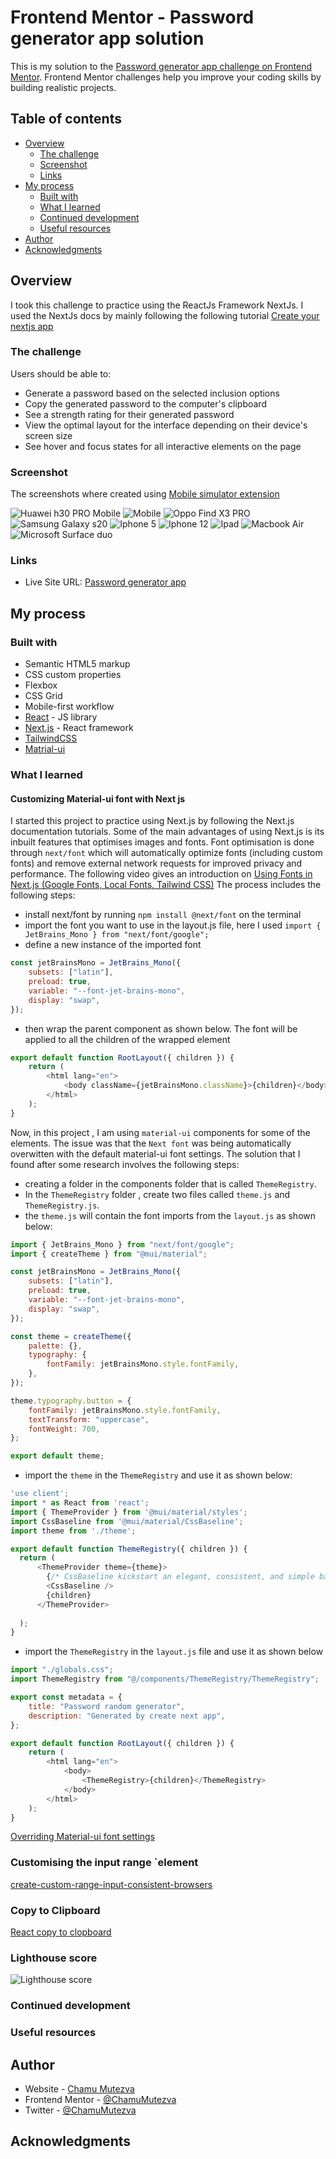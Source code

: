 # Frontend Mentor - Password generator app solution

This is my solution to the [Password generator app challenge on Frontend Mentor](https://www.frontendmentor.io/challenges/password-generator-app-Mr8CLycqjh). Frontend Mentor challenges help you improve your coding skills by building realistic projects.

## Table of contents

- [Overview](#overview)
  - [The challenge](#the-challenge)
  - [Screenshot](#screenshot)
  - [Links](#links)
- [My process](#my-process)
  - [Built with](#built-with)
  - [What I learned](#what-i-learned)
  - [Continued development](#continued-development)
  - [Useful resources](#useful-resources)
- [Author](#author)
- [Acknowledgments](#acknowledgments)

## Overview

I took this challenge to practice using the ReactJs Framework NextJs. I used the NextJs docs by mainly following the
following tutorial [Create your nextjs app](https://nextjs.org/learn/basics/create-nextjs-app)

### The challenge

Users should be able to:

- Generate a password based on the selected inclusion options
- Copy the generated password to the computer's clipboard
- See a strength rating for their generated password
- View the optimal layout for the interface depending on their device's screen size
- See hover and focus states for all interactive elements on the page

### Screenshot

The screenshots where created using [Mobile simulator extension](https://chrome.google.com/webstore/detail/simulateur-mobile/ckejmhbmlajgoklhgbapkiccekfoccmk?hl=en-US)

 ![Huawei h30 PRO](src/assets/huaweih30pro.png) Mobile ![Mobile](src/assets/mobile.png) ![Oppo Find X3 PRO](src/assets/oppo.png) ![Samsung Galaxy s20](src/assets/s20.png) ![Iphone 5](src/assets/iphone5.png) ![Iphone 12](src/assets/iphone12.png) ![Ipad](src/assets/ipad.png) ![Macbook Air](src/assets/mac.png) ![Microsoft Surface duo](src/assets/microsoft-duo.png)

### Links

- Live Site URL: [Password generator app](https://password-generator-queseri.vercel.app/)

## My process

### Built with

- Semantic HTML5 markup
- CSS custom properties
- Flexbox
- CSS Grid
- Mobile-first workflow
- [React](https://reactjs.org/) - JS library
- [Next.js](https://nextjs.org/) - React framework
- [TailwindCSS](https://tailwindcss.com/)
- [Matrial-ui](https://mui.com/)

### What I learned

#### Customizing Material-ui font with Next js

I started this project to practice using Next.js by following the Next.js documentation tutorials.  Some of the main advantages of using Next.js is its inbuilt features that optimises images and fonts. Font optimisation is done through `next/font` which will automatically optimize fonts (including custom fonts) and remove external network requests for improved privacy and performance. The following video gives an introduction on [Using Fonts in Next.js (Google Fonts, Local Fonts, Tailwind CSS)](https://www.youtube.com/watch?v=L8_98i_bMMA)
The process includes the following steps:

- install next/font by running `npm install @next/font` on the terminal
- import the font you want to use in the layout.js file, here I used `import { JetBrains_Mono } from "next/font/google";`
- define a new instance of the imported font

``` js
const jetBrainsMono = JetBrains_Mono({
    subsets: ["latin"],
    preload: true,
    variable: "--font-jet-brains-mono",
    display: "swap",
});
```

- then wrap the parent component as shown below. The font will be applied to all the children of the wrapped element

``` js
export default function RootLayout({ children }) {
    return (
        <html lang="en">
            <body className={jetBrainsMono.className}>{children}</body>
        </html>
    );
}
```

Now, in this project , I am using `material-ui`  components for some of the elements. The issue was that the `Next font` was being automatically overwitten with the default material-ui font settings. The solution that I found after some research involves the following steps:

- creating a folder in the components folder that is called `ThemeRegistry`.
- In the `ThemeRegistry` folder , create two files called `theme.js` and `ThemeRegistry.js`.
- the `theme.js` will contain the font imports from the `layout.js` as shown below:

``` js
import { JetBrains_Mono } from "next/font/google";
import { createTheme } from "@mui/material";

const jetBrainsMono = JetBrains_Mono({
    subsets: ["latin"],
    preload: true,
    variable: "--font-jet-brains-mono",
    display: "swap",
});

const theme = createTheme({
    palette: {},
    typography: {
        fontFamily: jetBrainsMono.style.fontFamily,
    },
});

theme.typography.button = {
    fontFamily: jetBrainsMono.style.fontFamily,
    textTransform: "uppercase",
    fontWeight: 700,   
};

export default theme;
```

- import the `theme` in the `ThemeRegistry` and use it as shown below:

```js
'use client';
import * as React from 'react';
import { ThemeProvider } from '@mui/material/styles';
import CssBaseline from '@mui/material/CssBaseline';
import theme from './theme';

export default function ThemeRegistry({ children }) {
  return (  
      <ThemeProvider theme={theme}>
        {/* CssBaseline kickstart an elegant, consistent, and simple baseline to build upon. */}
        <CssBaseline />
        {children}
      </ThemeProvider>
   
  );
}

```

- import the `ThemeRegistry` in the `layout.js` file  and use it as shown below

``` js
import "./globals.css";
import ThemeRegistry from "@/components/ThemeRegistry/ThemeRegistry";

export const metadata = {
    title: "Password random generator",
    description: "Generated by create next app",
};

export default function RootLayout({ children }) {
    return (
        <html lang="en">
            <body>               
                <ThemeRegistry>{children}</ThemeRegistry>
            </body>
        </html>
    );
}
```

[Overriding Material-ui font settings](https://github.com/mui/material-ui/blob/master/examples/material-ui-nextjs/src/components/ThemeRegistry/ThemeRegistry.js)

### Customising the input range `element

[create-custom-range-input-consistent-browsers](https://www.smashingmagazine.com/2021/12/create-custom-range-input-consistent-browsers/)

### Copy to Clipboard

[React copy to clopboard](https://www.scaler.com/topics/react/react-copy-to-clipboard/)

### Lighthouse score

![Lighthouse score](src/assets/password-lighthouse.png)

### Continued development

### Useful resources

## Author

- Website - [Chamu Mutezva](https://github.com/ChamuMutezva)
- Frontend Mentor - [@ChamuMutezva](https://www.frontendmentor.io/profile/ChamuMutezva)
- Twitter - [@ChamuMutezva](https://twitter.com/ChamuMutezva)

## Acknowledgments
